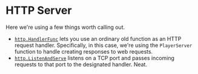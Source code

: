 # HTTP Server

Here we're using a few things worth calling out.

- [`http.HandlerFunc`](https://pkg.go.dev/net/http#HandlerFunc) lets you use an ordinary old function as an HTTP request handler. Specifically, in this case, we're using the `PlayerServer` function to handle creating responses to web requests.
- [`http.ListenAndServe`](https://pkg.go.dev/net/http#ListenAndServe)  listens on a TCP port and passes incoming requests to that port to the designated handler. Neat.